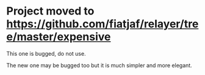 # Project moved to https://github.com/fiatjaf/relayer/tree/master/expensive

This one is bugged, do not use.

The new one may be bugged too but it is much simpler and more elegant.
